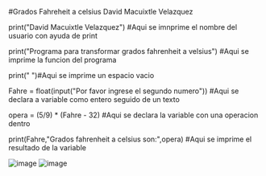 #Grados Fahreheit a celsius
David Macuixtle Velazquez


print("David Macuixtle Velazquez") #Aqui se imnprime el nombre del usuario con ayuda de print

print("Programa para transformar grados fahrenheit a velsius") #Aqui se imprime la funcion del programa

print(" ")#Aqui se imprime un espacio vacio



Fahre = float(input("Por favor ingrese el segundo numero")) #Aqui se declara a variable como entero seguido de un texto

opera = (5/9) * (Fahre - 32) #Aqui se declara la variable con una operacion dentro

print(Fahre,"Grados fahrenheit a celsius son:",opera) #Aqui se imprime el resultado de la variable

![image](https://github.com/user-attachments/assets/333255cf-7752-42a5-9688-7abbb44a7789)
![image](https://github.com/user-attachments/assets/350c2ab6-4a3c-4b96-a7c2-e02416400acd)
